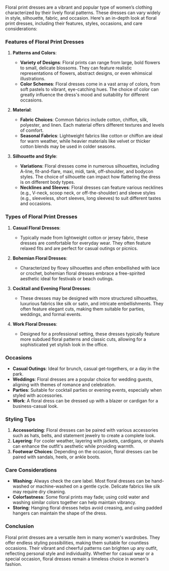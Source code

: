 Floral print dresses are a vibrant and popular type of women’s clothing characterized by their lively floral patterns. These dresses can vary widely in style, silhouette, fabric, and occasion. Here's an in-depth look at floral print dresses, including their features, styles, occasions, and care considerations:

### Features of Floral Print Dresses

1. **Patterns and Colors**:
   - **Variety of Designs**: Floral prints can range from large, bold flowers to small, delicate blossoms. They can feature realistic representations of flowers, abstract designs, or even whimsical illustrations.
   - **Color Schemes**: Floral dresses come in a vast array of colors, from soft pastels to vibrant, eye-catching hues. The choice of color can greatly influence the dress's mood and suitability for different occasions.

2. **Material**:
   - **Fabric Choices**: Common fabrics include cotton, chiffon, silk, polyester, and linen. Each material offers different textures and levels of comfort.
   - **Seasonal Fabrics**: Lightweight fabrics like cotton or chiffon are ideal for warm weather, while heavier materials like velvet or thicker cotton blends may be used in colder seasons.

3. **Silhouette and Style**:
   - **Variations**: Floral dresses come in numerous silhouettes, including A-line, fit-and-flare, maxi, midi, tank, off-shoulder, and bodycon styles. The choice of silhouette can impact how flattering the dress is on different body types.
   - **Necklines and Sleeves**: Floral dresses can feature various necklines (e.g., V-neck, scoop neck, or off-the-shoulder) and sleeve styles (e.g., sleeveless, short sleeves, long sleeves) to suit different tastes and occasions.

### Types of Floral Print Dresses

1. **Casual Floral Dresses**:
   - Typically made from lightweight cotton or jersey fabric, these dresses are comfortable for everyday wear. They often feature relaxed fits and are perfect for casual outings or picnics.

2. **Bohemian Floral Dresses**:
   - Characterized by flowy silhouettes and often embellished with lace or crochet, bohemian floral dresses embrace a free-spirited aesthetic ideal for festivals or beach outings.

3. **Cocktail and Evening Floral Dresses**:
   - These dresses may be designed with more structured silhouettes, luxurious fabrics like silk or satin, and intricate embellishments. They often feature elegant cuts, making them suitable for parties, weddings, and formal events.

4. **Work Floral Dresses**:
   - Designed for a professional setting, these dresses typically feature more subdued floral patterns and classic cuts, allowing for a sophisticated yet stylish look in the office.

### Occasions

- **Casual Outings**: Ideal for brunch, casual get-togethers, or a day in the park.
- **Weddings**: Floral dresses are a popular choice for wedding guests, aligning with themes of romance and celebration.
- **Parties**: Suitable for cocktail parties or evening events, especially when styled with accessories.
- **Work**: A floral dress can be dressed up with a blazer or cardigan for a business-casual look.

### Styling Tips

1. **Accessorizing**: Floral dresses can be paired with various accessories such as hats, belts, and statement jewelry to create a complete look.
2. **Layering**: For cooler weather, layering with jackets, cardigans, or shawls can enhance the outfit's aesthetic while providing warmth.
3. **Footwear Choices**: Depending on the occasion, floral dresses can be paired with sandals, heels, or ankle boots.

### Care Considerations

- **Washing**: Always check the care label. Most floral dresses can be hand-washed or machine-washed on a gentle cycle. Delicate fabrics like silk may require dry cleaning.
- **Colorfastness**: Some floral prints may fade; using cold water and washing similar colors together can help maintain vibrancy.
- **Storing**: Hanging floral dresses helps avoid creasing, and using padded hangers can maintain the shape of the dress.

### Conclusion

Floral print dresses are a versatile item in many women's wardrobes. They offer endless styling possibilities, making them suitable for countless occasions. Their vibrant and cheerful patterns can brighten up any outfit, reflecting personal style and individuality. Whether for casual wear or a special occasion, floral dresses remain a timeless choice in women's fashion.